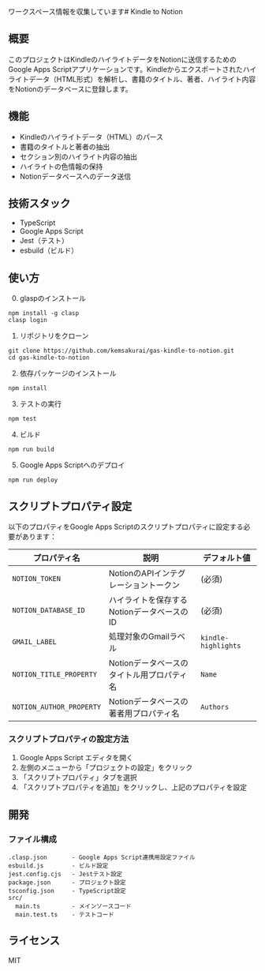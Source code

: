 ワークスペース情報を収集しています# Kindle to Notion

## 概要

このプロジェクトはKindleのハイライトデータをNotionに送信するためのGoogle Apps Scriptアプリケーションです。Kindleからエクスポートされたハイライトデータ（HTML形式）を解析し、書籍のタイトル、著者、ハイライト内容をNotionのデータベースに登録します。

## 機能

- Kindleのハイライトデータ（HTML）のパース
- 書籍のタイトルと著者の抽出
- セクション別のハイライト内容の抽出
- ハイライトの色情報の保持
- Notionデータベースへのデータ送信

## 技術スタック

- TypeScript
- Google Apps Script
- Jest（テスト）
- esbuild（ビルド）

## 使い方

0. glaspのインストール
```
npm install -g clasp
clasp login
```

1. リポジトリをクローン
```
git clone https://github.com/kemsakurai/gas-kindle-to-notion.git
cd gas-kindle-to-notion
```

2. 依存パッケージのインストール
```
npm install
```

3. テストの実行
```
npm test
```

4. ビルド
```
npm run build
```

5. Google Apps Scriptへのデプロイ
```
npm run deploy
```


## スクリプトプロパティ設定

以下のプロパティをGoogle Apps Scriptのスクリプトプロパティに設定する必要があります：

| プロパティ名 | 説明 | デフォルト値 |
|------------|------|------------|
| `NOTION_TOKEN` | NotionのAPIインテグレーショントークン | (必須) |
| `NOTION_DATABASE_ID` | ハイライトを保存するNotionデータベースのID | (必須) |
| `GMAIL_LABEL` | 処理対象のGmailラベル | `kindle-highlights` |
| `NOTION_TITLE_PROPERTY` | Notionデータベースのタイトル用プロパティ名 | `Name` |
| `NOTION_AUTHOR_PROPERTY` | Notionデータベースの著者用プロパティ名 | `Authors` |

### スクリプトプロパティの設定方法

1. Google Apps Script エディタを開く
2. 左側のメニューから「プロジェクトの設定」をクリック
3. 「スクリプトプロパティ」タブを選択
4. 「スクリプトプロパティを追加」をクリックし、上記のプロパティを設定

## 開発

### ファイル構成

```
.clasp.json       - Google Apps Script連携用設定ファイル
esbuild.js        - ビルド設定
jest.config.cjs   - Jestテスト設定
package.json      - プロジェクト設定
tsconfig.json     - TypeScript設定
src/
  main.ts         - メインソースコード
  main.test.ts    - テストコード
```

## ライセンス

MIT